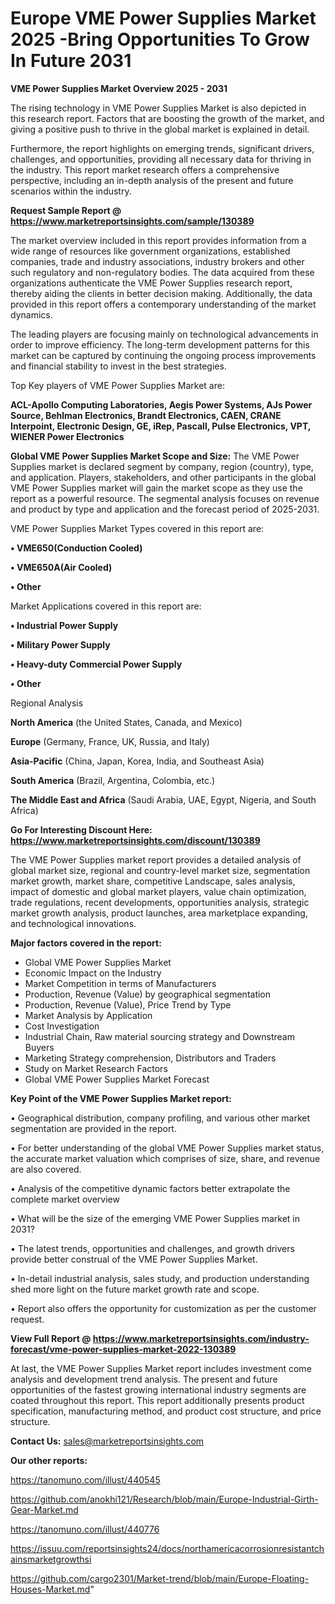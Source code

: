 # Europe VME Power Supplies Market 2025 -Bring Opportunities To Grow In Future 2031

<Strong> VME Power Supplies Market Overview 2025 - 2031</strong>

The rising technology in VME Power Supplies Market is also depicted in this research report. Factors that are boosting the growth of the market, and giving a positive push to thrive in the global market is explained in detail.

Furthermore, the report highlights on emerging trends, significant drivers, challenges, and opportunities, providing all necessary data for thriving in the industry. This report market research offers a comprehensive perspective, including an in-depth analysis of the present and future scenarios within the industry.

<strong>Request Sample Report @ <a href=https://www.marketreportsinsights.com/sample/130389>https://www.marketreportsinsights.com/sample/130389</a></strong>

The market overview included in this report provides information from a wide range of resources like government organizations, established companies, trade and industry associations, industry brokers and other such regulatory and non-regulatory bodies. The data acquired from these organizations authenticate the VME Power Supplies research report, thereby aiding the clients in better decision making. Additionally, the data provided in this report offers a contemporary understanding of the market dynamics.

The leading players are focusing mainly on technological advancements in order to improve efficiency. The long-term development patterns for this market can be captured by continuing the ongoing process improvements and financial stability to invest in the best strategies.

Top Key players of VME Power Supplies Market are:

<strong>ACL-Apollo Computing Laboratories, Aegis Power Systems, AJs Power Source, Behlman Electronics, Brandt Electronics, CAEN, CRANE Interpoint, Electronic Design, GE, iRep, Pascall, Pulse Electronics, VPT, WIENER Power Electronics</strong>

<strong><b>Global VME Power Supplies Market Scope and Size:</b></strong>
The VME Power Supplies market is declared segment by company, region (country), type, and application. Players, stakeholders, and other participants in the global VME Power Supplies market will gain the market scope as they use the report as a powerful resource. The segmental analysis focuses on revenue and product by type and application and the forecast period of 2025-2031.

VME Power Supplies Market Types covered in this report are:

<strong>• VME650(Conduction Cooled)

• VME650A(Air Cooled)

• Other</strong>

Market Applications covered in this report are:

<strong>• Industrial Power Supply

• Military Power Supply

• Heavy-duty Commercial Power Supply

• Other</strong> 

Regional Analysis

<strong>North America</strong> (the United States, Canada, and Mexico)

<strong>Europe</strong> (Germany, France, UK, Russia, and Italy)

<strong>Asia-Pacific</strong> (China, Japan, Korea, India, and Southeast Asia)

<strong>South America</strong> (Brazil, Argentina, Colombia, etc.)

<strong>The Middle East and Africa</strong> (Saudi Arabia, UAE, Egypt, Nigeria, and South Africa)

<strong>Go For Interesting Discount Here: <a href=https://www.marketreportsinsights.com/discount/130389>https://www.marketreportsinsights.com/discount/130389</a></strong>

The VME Power Supplies market report provides a detailed analysis of global market size, regional and country-level market size, segmentation market growth, market share, competitive Landscape, sales analysis, impact of domestic and global market players, value chain optimization, trade regulations, recent developments, opportunities analysis, strategic market growth analysis, product launches, area marketplace expanding, and technological innovations.

<strong><b>Major factors covered in the report:</b></strong>
<ul>
  <li>Global VME Power Supplies Market </li>
  <li>Economic Impact on the Industry</li>
  <li>Market Competition in terms of Manufacturers</li>
  <li>Production, Revenue (Value) by geographical segmentation</li>
  <li>Production, Revenue (Value), Price Trend by Type</li>
  <li>Market Analysis by Application</li>
  <li>Cost Investigation</li>
  <li>Industrial Chain, Raw material sourcing strategy and Downstream Buyers</li>
  <li>Marketing Strategy comprehension, Distributors and Traders</li>
  <li>Study on Market Research Factors</li>
  <li>Global VME Power Supplies Market Forecast</li>
</ul>

<strong><b>Key Point of the VME Power Supplies Market report:</b></strong>

• Geographical distribution, company profiling, and various other market segmentation are provided in the report.

• For better understanding of the global VME Power Supplies market status, the accurate market valuation which comprises of size, share, and revenue are also covered.

• Analysis of the competitive dynamic factors better extrapolate the complete market overview

• What will be the size of the emerging VME Power Supplies market in 2031?

• The latest trends, opportunities and challenges, and growth drivers provide better construal of the VME Power Supplies Market.

• In-detail industrial analysis, sales study, and production understanding shed more light on the future market growth rate and scope.

• Report also offers the opportunity for customization as per the customer request.

<strong><b>View Full Report @ <a href=https://www.marketreportsinsights.com/industry-forecast/vme-power-supplies-market-2022-130389>https://www.marketreportsinsights.com/industry-forecast/vme-power-supplies-market-2022-130389</a></b></strong>


At last, the VME Power Supplies Market report includes investment come analysis and development trend analysis. The present and future opportunities of the fastest growing international industry segments are coated throughout this report. This report additionally presents product specification, manufacturing method, and product cost structure, and price structure.

<strong>Contact Us:</strong>
sales@marketreportsinsights.com

<strong>Our other reports:</strong>

<a href=https://tanomuno.com/illust/440545>https://tanomuno.com/illust/440545</a>

<a href=https://github.com/anokhi121/Research/blob/main/Europe-Industrial-Girth-Gear-Market.md>https://github.com/anokhi121/Research/blob/main/Europe-Industrial-Girth-Gear-Market.md</a>

<a href=https://tanomuno.com/illust/440776>https://tanomuno.com/illust/440776</a>

<a href=https://issuu.com/reportsinsights24/docs/northamericacorrosionresistantchainsmarketgrowthsi>https://issuu.com/reportsinsights24/docs/northamericacorrosionresistantchainsmarketgrowthsi</a>

<a href=https://github.com/cargo2301/Market-trend/blob/main/Europe-Floating-Houses-Market.md>https://github.com/cargo2301/Market-trend/blob/main/Europe-Floating-Houses-Market.md</a>"

